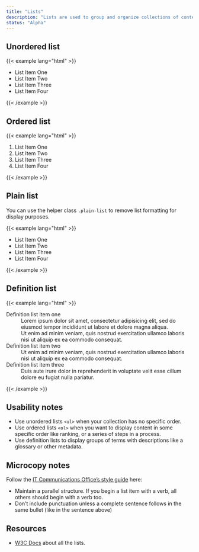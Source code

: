 ```yaml
---
title: "Lists"
description: "Lists are used to group and organize collections of content."
status: "Alpha"
---
```


## Unordered list
{{< example lang="html" >}}<ul>
    <li>List Item One</li>
    <li>List Item Two</li>
    <li>List Item Three</li>
    <li>List Item Four</li>
</ul>
{{< /example >}}

## Ordered list
{{< example lang="html" >}}<ol>
    <li>List Item One</li>
    <li>List Item Two</li>
    <li>List Item Three</li>
    <li>List Item Four</li>
</ol>
{{< /example >}}

## Plain list
You can use the helper class `.plain-list` to remove list formatting for display purposes.

{{< example lang="html" >}}<ul class="plain-list">
    <li>List Item One</li>
    <li>List Item Two</li>
    <li>List Item Three</li>
    <li>List Item Four</li>
</ul>
{{< /example >}}

## Definition list
{{< example lang="html" >}}<dl>
   <dt>Definition list item one</dt>
   <dd>Lorem ipsum dolor sit amet, consectetur adipisicing elit, sed do eiusmod tempor incididunt ut labore et dolore magna aliqua.</dd>
   <dd>Ut enim ad minim veniam, quis nostrud exercitation ullamco laboris nisi ut aliquip ex ea commodo consequat.</dd>
   <dt>Definition list item two</dt>
   <dd>Ut enim ad minim veniam, quis nostrud exercitation ullamco laboris nisi ut aliquip ex ea commodo consequat.</dd>
   <dt>Definition list item three</dt>
   <dd>Duis aute irure dolor in reprehenderit in voluptate velit esse cillum dolore eu fugiat nulla pariatur.</dd>
</dl>
{{< /example >}}

## Usability notes
- Use unordered lists `<ul>` when your collection has no specific order.
- Use ordered lists `<ol>` when you want to display content in some specific order like ranking, or a series of steps in a process.
- Use definition lists to display groups of terms with descriptions like a glossary or other metadata.

## Microcopy notes
Follow the [IT Communications Office’s style guide](https://uits.iu.edu/itco/style-basics) here:

- Maintain a parallel structure. If you begin a list item with a verb, all others should begin with a verb too.
- Don’t include punctuation unless a complete sentence follows in the same bullet (like in the sentence above)

## Resources
- [W3C Docs](https://www.w3.org/TR/WCAG20-TECHS/H48.html) about all the lists.